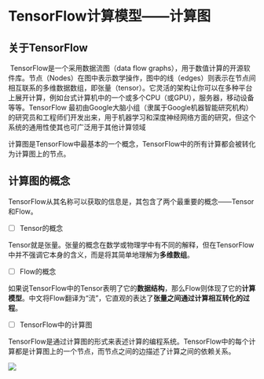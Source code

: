 # TensorFlow计算模型——计算图

## 关于TensorFlow

​	TensorFlow是一个采用数据流图（data flow graphs），用于数值计算的开源软件库。节点（Nodes）在图中表示数学操作，图中的线（edges）则表示在节点间相互联系的多维数据数组，即张量（tensor）。它灵活的架构让你可以在多种平台上展开计算，例如台式计算机中的一个或多个CPU（或GPU），服务器，移动设备等等。TensorFlow 最初由Google大脑小组（隶属于Google机器智能研究机构）的研究员和工程师们开发出来，用于机器学习和深度神经网络方面的研究，但这个系统的通用性使其也可广泛用于其他计算领域

​        计算图是TensorFlow中最基本的一个概念，TensorFlow中的所有计算都会被转化为计算图上的节点。

## 计算图的概念

​        TensorFlow从其名称可以获取的信息是，其包含了两个最重要的概念——Tensor和Flow。

- [ ] Tensor的概念

​        Tensor就是张量。张量的概念在数学或物理学中有不同的解释，但在TensorFlow中并不强调它本身的含义，而是将其简单地理解为**多维数组**。

- [ ] Flow的概念

​        如果说TensorFlow中的Tensor表明了它的**数据结构**，那么Flow则体现了它的**计算模型**。中文将Flow翻译为“流”，它直观的表达了**张量之间通过计算相互转化的过程**。

- [ ] TensorFlow中的计算图

​        TensorFlow是通过计算图的形式来表述计算的编程系统。TensorFlow中的每个计算都是计算图上的一个节点，而节点之间的边描述了计算之间的依赖关系。

![](https://github.com/DWCTOD/AI_study/blob/master/image/20171221100429378.gif)











